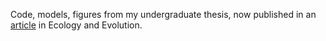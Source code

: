 Code, models, figures from my undergraduate thesis, now published in an [article](https://onlinelibrary.wiley.com/doi/10.1002/ece3.6820) in Ecology and Evolution.
